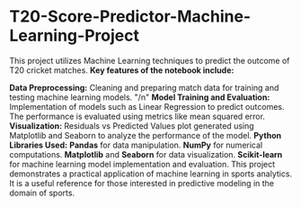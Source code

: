 # T20-Score-Predictor-Machine-Learning-Project
This project utilizes Machine Learning techniques to predict the outcome of T20 cricket matches. 
**Key features of the notebook include:**

**Data Preprocessing:** Cleaning and preparing match data for training and testing machine learning models. "/n"
**Model Training and Evaluation:** Implementation of models such as Linear Regression to predict outcomes. The performance is evaluated using metrics like mean squared error.
**Visualization:** Residuals vs Predicted Values plot generated using Matplotlib and Seaborn to analyze the performance of the model.
**Python Libraries Used:**
**Pandas** for data manipulation.
**NumPy** for numerical computations.
**Matplotlib** and **Seaborn** for data visualization.
**Scikit-learn** for machine learning model implementation and evaluation.
This project demonstrates a practical application of machine learning in sports analytics. It is a useful reference for those interested in predictive modeling in the domain of sports.
